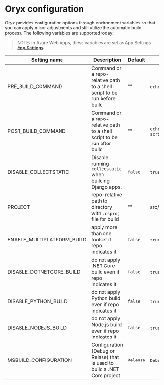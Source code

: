 # Oryx configuration

Oryx provides configuration options through environment variables so that you
can apply minor adjustments and still utilize the automatic build process. The following variables are supported today:

> NOTE: In Azure Web Apps, these variables are set as App Settings [App Settings][].

Setting name                 | Description                                                    | Default | Example
-----------------------------|----------------------------------------------------------------|---------|----------------
PRE\_BUILD\_COMMAND          | Command or a repo-relative path to a shell script to be run before build   | ""      | `echo foo`, `scripts/prebuild.sh`
POST\_BUILD\_COMMAND         | Command or a repo-relative path to a shell script to be run after build    | ""      | `echo foo`, `scripts/postbuild.sh`
DISABLE\_COLLECTSTATIC       | Disable running `collecstatic` when building Django apps.      | `false` | `true`, `false`
PROJECT                      | repo-relative path to directory with `.csproj` file for build  | ""      | src/WebApp1/WebApp1.csproj
ENABLE\_MULTIPLATFORM\_BUILD | apply more than one toolset if repo indicates it               | `false` | `true`, `false`
DISABLE\_DOTNETCORE\_BUILD   | do not apply .NET Core build even if repo indicates it         | `false` | `true`, `false`
DISABLE\_PYTHON\_BUILD       | do not apply Python build even if repo indicates it            | `false` | `true`, `false`
DISABLE\_NODEJS\_BUILD       | do not apply Node.js build even if repo indicates it           | `false` | `true`, `false`
MSBUILD\_CONFIGURATION       | Configuration (Debug or Relase) that is used to build a .NET Core project | `Release` | `Debug`, `Release`

[App Settings]: https://docs.microsoft.com/en-us/azure/app-service/web-sites-configure#app-settings